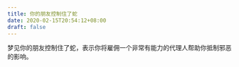 ```yaml
---
title: 你的朋友控制住了蛇
date: 2020-02-15T20:54:12+08:00
draft: false
---
```


梦见你的朋友控制住了蛇，表示你将雇佣一个非常有能力的代理人帮助你抵制邪恶的影响。
